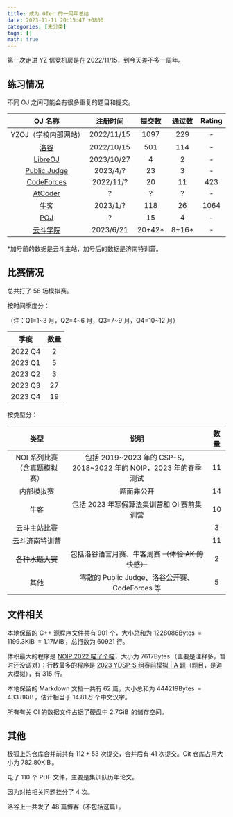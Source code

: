 ```yaml
---
title: 成为 OIer 的一周年总结
date: 2023-11-11 20:15:47 +0800
categories: [未分类]
tags: []
math: true
---
```


第一次走进 YZ 信竞机房是在 2022/11/15，到今天~~差不多~~一周年。

## 练习情况

不同 OJ 之间可能会有很多重复的题目和提交。

|                            OJ 名称                            |  注册时间  | 提交数  | 通过数 | Rating |
| :-----------------------------------------------------------: | :--------: | :-----: | :----: | :----: |
|                     YZOJ（学校内部网站）                      | 2022/11/15 |  1097   |  229   |   -    |
|         [洛谷](https://www.luogu.com.cn/user/837308)          | 2022/10/15 |   501   |  114   |   -    |
|           [LibreOJ](https://loj.ac/u/Andycode3759)            | 2023/10/27 |    4    |   2    |   -    |
|  [Public Judge](https://pjudge.ac/user/profile/Andycode3759)  |  2023/4/?  |   23    |   3    |   -    |
|   [CodeForces](https://codeforces.com/profile/Andycode3759)   | 2022/11/?  |   20    |   11   |  423   |
|       [AtCoder](https://atcoder.jp/users/Andycode3759)        |     ?      |    ?    |   ?    |   -    |
| [牛客](https://ac.nowcoder.com/acm/contest/profile/600823218) |  2023/1/?  |   118   |   26   |  1064  |
|     [POJ](http://poj.org/userstatus?user_id=andycode3759)     |     ?      |   15    |   4    |   -    |
|        [云斗学院](https://yundouxueyuan.com/user/2610)        | 2023/6/21  | 20+42\* | 8+16\* |   -    |

\*加号前的数据是云斗主站，加号后的数据是济南特训营。

## 比赛情况

总共打了 $56$ 场模拟赛。

按时间季度分：

（注：Q1=1~3 月，Q2=4~6 月，Q3=7~9 月，Q4=10~12 月）

|  季度   | 数量 |
| :-----: | :--: |
| 2022 Q4 |  2   |
| 2023 Q1 |  5   |
| 2023 Q2 |  3   |
| 2023 Q3 |  27  |
| 2023 Q4 |  19  |

按类型分：

|             类型             |                               说明                                | 数量 |
| :--------------------------: | :---------------------------------------------------------------: | :--: |
| NOI 系列比赛（含真题模拟赛） | 包括 2019~2023 年的 CSP-S，2018~2022 年的 NOIP，2023 年的春季测试 |  11  |
|          内部模拟赛          |                            题面非公开                             |  14  |
|             牛客             |            包括 2023 年寒假算法集训营和 OI 赛前集训营             |  10  |
|         云斗主站比赛         |                                                                   |  3   |
|        云斗济南特训营        |                                                                   |  11  |
|       ~~各种水题大赛~~       |         包括洛谷语言月赛、牛客周赛 ~~（体验 AK 的快感）~~         |  2   |
|             其他             |          零散的 Public Judge、洛谷公开赛、CodeForces 等           |  5   |

## 文件相关

本地保留的 C++ 源程序文件共有 $901$ 个，大小总和为 $1228086 \operatorname{Bytes} = 1199.3 \operatorname{KiB} = 1.17 \operatorname{MiB}$，总行数为 $60921$ 行。

体积最大的程序是 [NOIP 2022 喵了个喵](https://jihulab.com/Andycode3759/competitive-programming/-/blob/2149aecd29fd5297e5e5c144928d8580217fb173/competitions/2023_Q3/NOI.NOIP2022_7.16/meow/meow.cpp)，大小为 $7617 \operatorname{Bytes}$（主要是注释多，暂时还没调对）；行数最多的程序是 [2023 YDSP-S 组赛前模拟 | A 题](https://jihulab.com/Andycode3759/competitive-programming/-/blob/2149aecd29fd5297e5e5c144928d8580217fb173/competitions/2023_Q4/YDRG003.Div1_10.14/A/A.cpp)（[题目](https://yundouxueyuan.com/p/YDSP2023D1A)，是道大模拟），有 $315$ 行。

本地保留的 Markdown 文档一共有 $62$ 篇，大小总和为 $444219 \operatorname{Bytes} = 433.8 \operatorname{KiB}$，估计相当于 $14.81万$ 个中文汉字。

所有有关 OI 的数据文件占据了硬盘中 $2.7 \operatorname{GiB}$ 的储存空间。

## 其他

极狐上的仓库合并前共有 $112+53$ 次提交，合并后有 $41$ 次提交。Git 仓库占用大小为 $782.80 \operatorname{KiB}$。

屯了 $110$ 个 PDF 文件，主要是集训队历年论文。

因为对拍相关问题挂分了 $4$ 次。

洛谷上一共发了 $48$ 篇博客（不包括这篇）。
